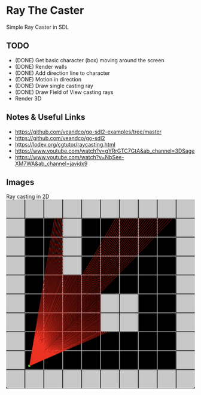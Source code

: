 # Ray The Caster

Simple Ray Caster in SDL

## TODO

* (DONE) Get basic character (box) moving around the screen
* (DONE) Render walls
* (DONE) Add direction line to character
* (DONE) Motion in direction
* (DONE) Draw single casting ray
* (DONE) Draw Field of View casting rays
* Render 3D

## Notes & Useful Links

* https://github.com/veandco/go-sdl2-examples/tree/master
* https://github.com/veandco/go-sdl2
* https://lodev.org/cgtutor/raycasting.html
* https://www.youtube.com/watch?v=gYRrGTC7GtA&ab_channel=3DSage
* https://www.youtube.com/watch?v=NbSee-XM7WA&ab_channel=javidx9

## Images

Ray casting in 2D
![Ray casting in 2D](./img1.png)
